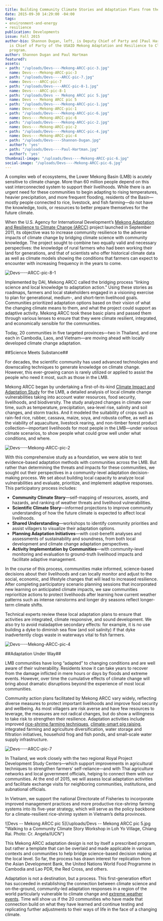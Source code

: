 ```yaml
---
title: Building Community Climate Stories and Adaptation Plans from the Ground Up
date: 2015-09-30 14:29:00 -04:00
tags:
- environment-and-energy
- resilience
publication: Developments
issue: Fall 2015
author-bio: Shannon Dugan, left, is Deputy Chief of Party and [Paul Hartman](http://dai.com/who-we-are/our-team/paul-hartman)
  is Chief of Party of the USAID Mekong Adaptation and Resilience to Climate Change
  program.
author: Shannon Dugan and Paul Hartman
featured?: 
assets:
- path: "/uploads/Devs----Mekong-ARCC-pic-3.jpg"
  name: Devs----Mekong-ARCC-pic-3
- path: "/uploads/Devs----ARCC-pic-7.jpg"
  name: Devs----ARCC-pic-7
- path: "/uploads/Devs----ARCC-pic-8-1.jpg"
  name: Devs----ARCC-pic-8-1
- path: "/uploads/Devs -- Mekong ARCC pic 5.jpg"
  name: Devs -- Mekong ARCC pic 5
- path: "/uploads/Devs----Mekong-ARCC-pic-1.jpg"
  name: Devs----Mekong-ARCC-pic-1
- path: "/uploads/Devs----Mekong-ARCC-pic-6.jpg"
  name: Devs----Mekong-ARCC-pic-6
- path: "/uploads/Devs----Mekong-ARCC-pic-2.jpg"
  name: Devs----Mekong-ARCC-pic-2
- path: "/uploads/Devs----Mekong-ARCC-pic-4.jpg"
  name: Devs----Mekong-ARCC-pic-4
- path: "/uploads/Devs----Shannon-Dugan.jpg"
  author?: 'yes'
- path: "/uploads/Devs----Paul-Hartman.jpg"
  author?: 'yes'
thumbnail-image: "/uploads/Devs----Mekong-ARCC-pic-6.jpg"
social-image: "/uploads/Devs----Mekong-ARCC-pic-6.jpg"
---
```


A complex web of ecosystems, the Lower Mekong Basin (LMB) is acutely sensitive to climate change. More than 60 million people depend on this vast interconnected system to support their livelihoods. While there is an urgent need for these communities to begin adapting to rising temperatures, heavier precipitation, and more frequent flooding, residents of the Basin—mostly people connected to rice, livestock, and fish farming—do not have the knowledge, tools, or resources to better prepare themselves for the future climate.




When the U.S. Agency for International Development’s [Mekong Adaptation and Resilience to Climate Change (ARCC)](http://dai.com/our-work/projects/southeast-asia%E2%80%94mekong-adaptation-and-resilience-climate-change-arcc) project launched in September 2011, its objective was to increase community resilience to the adverse impacts of climate change by bridging climate science with community knowledge. The project sought to combine two equally valid and necessary perspectives: the knowledge of rural farmers who had been working their land for generations, and that of scientists who offer historical climate data as well as climate models showing the conditions that farmers can expect to encounter with increasing frequency in the years to come.

![Devs----ARCC-pic-8-1](/uploads/Devs----ARCC-pic-8-1.jpg "Ranking climate vulnerabilities in Kampong Thom, Cambodia")  

Implemented by DAI, Mekong ARCC called the bridging process “linking science and local knowledge to adaptation action.” Using these stories as roadmaps, farmers and local stakeholders engaged in a visioning exercise to plan for generational, medium-, and short-term livelihood goals. Communities prioritized adaptation options based on their vision of what the changing climate means to them, and what the project could support as adaptive activity. Mekong ARCC took these basic plans and passed them through various lenses to ensure that they were climate resilient, integrated, and economically sensible for the communities.

Today, 20 communities in five targeted provinces—two in Thailand, and one each in Cambodia, Laos, and Vietnam—are moving ahead with locally developed climate change adaptation.

##Science Meets Substance##

For decades, the scientific community has used advanced technologies and downscaling techniques to generate knowledge on climate change. However, this ever-growing canon is rarely utilized or applied to assist the people who need it most, such as those in the LMB.

Mekong ARCC began by undertaking a first-of-its-kind [Climate Impact and Adaptation Study](http://mekongarcc.net/resource/usaid-mekong-arcc-lower-mekong-climate-study-released-download) for the LMB, a detailed analysis of local climate change vulnerabilities taking into account water resources, food security, livelihoods, and biodiversity. The study analyzed changes in climate over time, such as temperature, precipitation, sea-level rise, salinity and soil changes, and storm tracks. And it modeled the suitability of crops such as rain-fed rice, rubber, cassava, maize, soya, and robusta coffee, as well as the viability of aquaculture, livestock rearing, and non-timber forest product collection—important livelihoods for most people in the LMB—under various climate scenarios, to show people what could grow well under what conditions, and where.

![Devs----Mekong-ARCC-pic-2](/uploads/Devs----Mekong-ARCC-pic-2.jpg "Coastal Communities in Mekong Delta, including here in Kien Gang, trained on how healthy mangroves assist in addressing climate change impacts. Photo: Ienkate Saenghkaew/DAI")

With this comprehensive study as a foundation, we were able to test evidence-based adaptation methods with communities across the LMB. But rather than determining the threats and impacts for these communities, we sought out their perspectives in a community-level adaptation decision-making process. We set about building local capacity to analyze local vulnerabilities and evaluate, prioritize, and implement adaptive responses. This participatory process includes:

* **Community Climate Story**—self-mapping of resources, assets, and hazards, and ranking of weather threats and livelihood vulnerabilities.
* **Scientific Climate Story**—informed projections to improve community understanding of how the future climate is expected to affect local livelihoods.
* **Shared Understanding**—workshops to identify community priorities and assist villagers to visualize their adaptation options.
* **Planning Adaptation Initiatives**—with cost-benefit analyses and assessments of sustainability and soundness, from both local development and climate change adaptation perspectives.
* **Activity Implementation by Communities**—with community-level monitoring and evaluation to ground-truth livelihood impacts and facilitate adaptive management.

In the course of this process, communities make informed, science-based decisions about their livelihoods and can locally monitor and adjust to the social, economic, and lifestyle changes that will lead to increased resilience. After completing participatory scenario planning sessions that incorporated new learning on anticipated climate impacts, we saw communities reprioritize actions to protect livelihoods after learning how current weather patterns such as intense rainstorms and longer dry seasons reflect longer-term climate shifts. 

Technical experts review these local adaptation plans to ensure that activities are integrated, climate responsive, and sound development. We also try to avoid maladaptive secondary effects: for example, it is no use building a dyke to diminish sea flow (and soil salinity) if that dyke inadvertently clogs waste in waterways vital to fish farmers.

![Devs----Mekong-ARCC-pic-4](/uploads/Devs----Mekong-ARCC-pic-4.jpg "Community adaptation initiatives on agriculture and occupations in Sakon Nakhon, Thailand, included a compost demonstration for native rice species. Photo: Bampen Chaiyarak/IUCN") 

##Adaptation Under Way##

LMB communities have long “adapted” to changing conditions and are well aware of their vulnerability. Residents know it can take years to recover from the damage inflicted in mere hours or days by floods and extreme events. However, over time the cumulative effects of climate change will bring about dramatic disruptions beyond the experience of most local communities.

Community action plans facilitated by Mekong ARCC vary widely, reflecting diverse measures to protect important livelihoods and improve food security and wellbeing. As most villagers are risk averse and have few resources to leverage, the measures are not radical changes, but do show a willingness to take risk to strengthen their resilience. Adaptation activities include improved [rice-shrimp farming techniques](http://mekongarcc.net/news/strengthening-rice-shrimp-farming-practices-stimulates-sustainability-amidst-changing-climate-m), [climate-smart pig raising](http://dai.com/stories/improved-pig-pens-help-northern-thailand-communities-brace-effects-climate-change), integrated farming and agriculture diversification, water storage and filtration initiatives, household frog and fish ponds, and small-scale water supply infrastructure.

![Devs----ARCC-pic-7](/uploads/Devs----ARCC-pic-7.jpg "Climate-smart pig raising in Chiang Rai, Thailand. Photo: IUCN: Ratkawee Boonmake.") 

In Thailand, we work closely with the two regional Royal Project Development Study Centers—which support improvements in agricultural techniques to strengthen farmers’ self-reliance—and with Thai agriculture networks and local government officials, helping to connect them with our communities. At the end of 2015, we will assess local adaptation activities and facilitate exchange visits for neighboring communities, institutions, and subnational officials.

In Vietnam, we support the national Directorate of Fisheries to incorporate improved management practices and more productive rice-shrimp farming systems into its five-year strategy, which will serve as the policy backbone for a climate-resilient rice-shrimp system in Vietnam’s delta provinces.

![Devs -- Mekong ARCC pic 5](/uploads/Devs -- Mekong ARCC pic 5.jpg "Walking to a Community Climate Story Workshop in Loh Yo Village, Chiang Rai. Photo: Cr. Angela/IUCN") 

This Mekong ARCC adaptation design is not by itself a prescribed program, but rather a template that can be overlaid and made applicable in various contexts and communities to help bridge science-based decision making at the local level. So far, the process has drawn interest for replication from the Asian Development Bank, the United Nations World Food Programme in Cambodia and Lao PDR, the Red Cross, and others.

Adaptation is not a destination, but a process. This first-generation effort has succeeded in establishing the connection between climate science and on-the-ground, community-led adaptation responses in a region of the world particularly vulnerable to climate change and [extreme weather events](http://dai.com/stories/after-typhoon-haiyan-how-do-we-build-back-better). Time will show us if the 20 communities who have made that connection build on what they have learned and continue testing and replicating further adjustments to their ways of life in the face of a changing climate.
